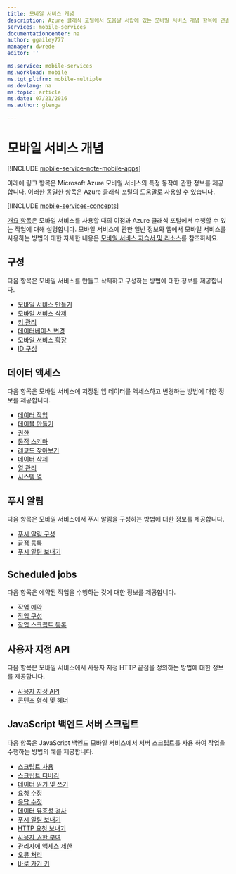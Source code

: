 ```yaml
---
title: 모바일 서비스 개념
description: Azure 클래식 포털에서 도움말 서랍에 있는 모바일 서비스 개념 항목에 연결됩니다.
services: mobile-services
documentationcenter: na
author: ggailey777
manager: dwrede
editor: ''

ms.service: mobile-services
ms.workload: mobile
ms.tgt_pltfrm: mobile-multiple
ms.devlang: na
ms.topic: article
ms.date: 07/21/2016
ms.author: glenga

---
```

# 모바일 서비스 개념
[!INCLUDE [mobile-service-note-mobile-apps](../../includes/mobile-services-note-mobile-apps.md)]

아래에 링크 항목은 Microsoft Azure 모바일 서비스의 특정 동작에 관한 정보를 제공합니다. 이러한 동일한 항목은 Azure 클래식 포털의 도움말로 사용할 수 있습니다.

[!INCLUDE [mobile-services-concepts](../../includes/mobile-services-concepts.md)]

[개요 항목](https://msdn.microsoft.com/library/azure/jj193167.aspx)은 모바일 서비스를 사용할 때의 이점과 Azure 클래식 포털에서 수행할 수 있는 작업에 대해 설명합니다. 모바일 서비스에 관한 일반 정보와 앱에서 모바일 서비스를 사용하는 방법의 대한 자세한 내용은 [모바일 서비스 자습서 및 리소스](https://azure.microsoft.com/documentation/services/mobile-services/)를 참조하세요.

## 구성
다음 항목은 모바일 서비스를 만들고 삭제하고 구성하는 방법에 대한 정보를 제공합니다.

* [모바일 서비스 만들기](https://msdn.microsoft.com/library/azure/jj193169.aspx)
* [모바일 서비스 삭제](https://msdn.microsoft.com/library/azure/jj193173.aspx)
* [키 관리](https://msdn.microsoft.com/library/azure/jj193164.aspx)
* [데이터베이스 변경](https://msdn.microsoft.com/library/azure/jj193170.aspx)
* [모바일 서비스 확장](https://msdn.microsoft.com/library/azure/jj193178.aspx)
* [ID 구성](https://msdn.microsoft.com/library/azure/jj591527.aspx)

## 데이터 액세스
다음 항목은 모바일 서비스에 저장된 앱 데이터를 액세스하고 변경하는 방법에 대한 정보를 제공합니다.

* [데이터 작업](https://msdn.microsoft.com/library/azure/jj631634.aspx)
* [테이블 만들기](https://msdn.microsoft.com/library/azure/jj193162.aspx)
* [권한](https://msdn.microsoft.com/library/azure/jj193161.aspx)
* [동적 스키마](https://msdn.microsoft.com/library/azure/jj193175.aspx)
* [레코드 찾아보기](https://msdn.microsoft.com/library/azure/jj193171.aspx)
* [데이터 삭제](https://msdn.microsoft.com/library/azure/jj908633.aspx)
* [열 관리](https://msdn.microsoft.com/library/azure/jj193177.aspx)
* [시스템 열](https://msdn.microsoft.com/library/azure/dn518225.aspx)

## 푸시 알림
다음 항목은 모바일 서비스에서 푸시 알림을 구성하는 방법에 대한 정보를 제공합니다.

* [푸시 알림 구성](https://msdn.microsoft.com/library/azure/jj591526.aspx)
* [끝점 등록](https://msdn.microsoft.com/library/azure/dn771685.aspx)
* [푸시 알림 보내기](https://msdn.microsoft.com/library/azure/jj631630.aspx)

## Scheduled jobs
다음 항목은 예약된 작업을 수행하는 것에 대한 정보를 제공합니다.

* [작업 예약](https://msdn.microsoft.com/library/azure/jj860528.aspx)
* [작업 구성](https://msdn.microsoft.com/library/azure/jj899833.aspx)
* [작업 스크립트 등록](https://msdn.microsoft.com/library/azure/jj899832.aspx)

## 사용자 지정 API
다음 항목은 모바일 서비스에서 사용자 지정 HTTP 끝점을 정의하는 방법에 대한 정보를 제공합니다.

* [사용자 지정 API](https://msdn.microsoft.com/library/azure/dn280974.aspx)
* [콘텐츠 형식 및 헤더](https://msdn.microsoft.com/library/azure/dn303369.aspx)

## JavaScript 백엔드 서버 스크립트
다음 항목은 JavaScript 백엔드 모바일 서비스에서 서버 스크립트를 사용 하여 작업을 수행하는 방법의 예를 제공합니다.

* [스크립트 사용](https://msdn.microsoft.com/library/azure/jj193174.aspx)
* [스크립트 디버깅](https://msdn.microsoft.com/library/azure/jj631636.aspx)
* [데이터 읽기 및 쓰기](https://msdn.microsoft.com/library/azure/jj631640.aspx)
* [요청 수정](https://msdn.microsoft.com/library/azure/jj631635.aspx)
* [응답 수정](https://msdn.microsoft.com/library/azure/jj631631.aspx)
* [데이터 유효성 검사](https://msdn.microsoft.com/library/azure/jj631638.aspx)
* [푸시 알림 보내기](https://msdn.microsoft.com/library/azure/jj631630.aspx)
* [HTTP 요청 보내기](https://msdn.microsoft.com/library/azure/jj631641.aspx)
* [사용자 권한 부여](https://msdn.microsoft.com/library/azure/jj631637.aspx)
* [관리자에 액세스 제한](https://msdn.microsoft.com/library/azure/jj712649.aspx)
* [오류 처리](https://msdn.microsoft.com/library/azure/jj631632.aspx)
* [바로 가기 키](https://msdn.microsoft.com/library/azure/jj552469.aspx)

<!---HONumber=AcomDC_0727_2016-->